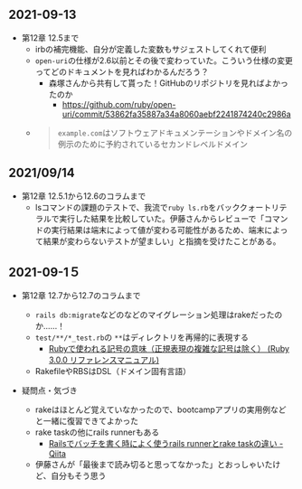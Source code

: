 ## 2021\-09\-13
- 第12章 12.5まで
    - irbの補完機能、自分が定義した変数もサジェストしてくれて便利
    - `open-uri`の仕様が2.6以前とその後で変わっていた。こういう仕様の変更ってどのドキュメントを見ればわかるんだろう？
        - 森塚さんから共有して貰った！GitHubのリポジトリを見ればよかったのか
            - https://github.com/ruby/open-uri/commit/53862fa35887a34a8060aebf2241874240c2986a
    - > `example.com`はソフトウェアドキュメンテーションやドメイン名の例示のために予約されているセカンドレベルドメイン

## 2021/09/14
- 第12章 12.5.1から12.6のコラムまで
    - lsコマンドの課題のテストで、我流で`ruby ls.rb`をバッククォートリテラルで実行した結果を比較していた。伊藤さんからレビューで「コマンドの実行結果は端末によって値が変わる可能性があるため、端末によって結果が変わらないテストが望ましい」と指摘を受けたことがある。


## 2021\-09\-1５
- 第12章 12.7から12.7のコラムまで
    - `rails db:migrate`などのなどのマイグレーション処理はrakeだったのか……！
    - `test/**/*_test.rb`の `**`はディレクトリを再帰的に表現する
        - [Rubyで使われる記号の意味（正規表現の複雑な記号は除く） \(Ruby 3\.0\.0 リファレンスマニュアル\)](https://docs.ruby-lang.org/ja/latest/doc/symref.html#ast)
    - RakefileやRBSはDSL（ドメイン固有言語）

- 疑問点・気づき
    - rakeはほとんど覚えていなかったので、bootcampアプリの実用例などと一緒に復習できてよかった
    - rake taskの他にrails runnerもある
        - [Railsでバッチを書く時によく使うrails runnerとrake taskの違い \- Qiita](https://qiita.com/rllllho/items/672e336a03335cba6b34)
    - 伊藤さんが「最後まで読み切ると思ってなかった」とおっしゃいたけど、自分もそう思う
